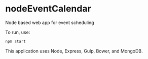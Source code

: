 # nodeEventCalendar
Node based web app for event scheduling

To run, use:
```javascript
npm start
```
This application uses Node, Express, Gulp, Bower, and MongoDB.
